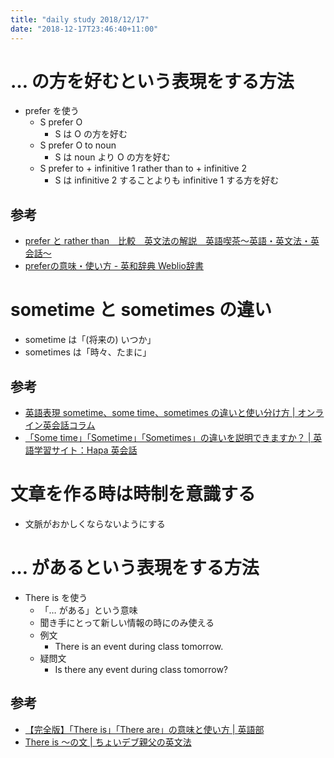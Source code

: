 ```yaml
---
title: "daily study 2018/12/17"
date: "2018-12-17T23:46:40+11:00"
---
```


# … の方を好むという表現をする方法

- prefer を使う
    - S prefer O
        - S は O の方を好む
    - S prefer O to noun
        - S は noun より O の方を好む
    - S prefer to + infinitive 1 rather than to + infinitive 2
        - S は infinitive 2 することよりも infinitive 1 する方を好む

## 参考

- [prefer と rather than　比較　英文法の解説　英語喫茶～英語・英文法・英会話～](https://www.englishcafe.jp/hinsi/koumoku/hinsi175.html)
- [preferの意味・使い方 - 英和辞典 Weblio辞書](https://ejje.weblio.jp/content/prefer)

# sometime と sometimes の違い

- sometime は「(将来の) いつか」
- sometimes は「時々、たまに」

## 参考

- [英語表現 sometime、some time、sometimes の違いと使い分け方 | オンライン英会話コラム](https://eikaiwa.weblio.jp/column/phrases/vocabulary/sometime-some-time-sometimes)
- [「Some time」「Sometime」「Sometimes」の違いを説明できますか？ | 英語学習サイト：Hapa 英会話](https://hapaeikaiwa.com/2015/10/27/%E3%80%8Csome-time%E3%80%8D%E3%80%8Csometime%E3%80%8D%E3%80%8Csometimes%E3%80%8D%E3%81%AE%E9%81%95%E3%81%84%E3%82%92%E8%AA%AC%E6%98%8E%E3%81%A7%E3%81%8D%E3%81%BE%E3%81%99%E3%81%8B%EF%BC%9F/)

# 文章を作る時は時制を意識する

- 文脈がおかしくならないようにする

# … があるという表現をする方法

- There is を使う
    - 「… がある」という意味
    - 聞き手にとって新しい情報の時にのみ使える
    - 例文
        - There is an event during class tomorrow.
    - 疑問文
        - Is there any event during class tomorrow?

## 参考

- [【完全版】「There is」「There are」の意味と使い方 | 英語部](https://eigobu.jp/magazine/there-is-there-are)
- [There is 〜の文 | ちょいデブ親父の英文法](https://choidebu.com/bunpou/thereis/)
